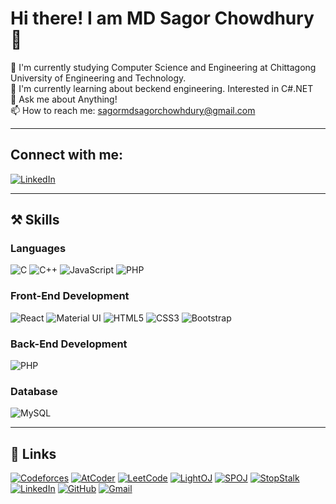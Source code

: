 # Hi there! I am MD Sagor Chowdhury 👋

🌱 I'm currently studying Computer Science and Engineering at Chittagong University of Engineering and Technology.  
🍃 I'm currently learning about beckend engineering. Interested in C#.NET   
💬 Ask me about Anything!  
📫 How to reach me: [sagormdsagorchowhdury@gmail.com](mailto:sagormdsagorchowhdury@gmail.com)

---

## Connect with me:
[![LinkedIn](https://img.shields.io/badge/LinkedIn-0072b1?style=for-the-badge&logo=linkedin&logoColor=white)](https://www.linkedin.com/in/md-sagor-chowdhury-313764319/)  

---

## ⚒️ Skills

### Languages
![C](https://img.shields.io/badge/C-00599C?style=for-the-badge&logo=c&logoColor=white)
![C++](https://img.shields.io/badge/C++-00599C?style=for-the-badge&logo=c%2B%2B&logoColor=white)
![JavaScript](https://img.shields.io/badge/JavaScript-f0db4f?style=for-the-badge&logo=javascript&logoColor=black)
![PHP](https://img.shields.io/badge/PHP-777BB4?style=for-the-badge&logo=php&logoColor=white)

### Front-End Development
![React](https://img.shields.io/badge/React-61dafb?style=for-the-badge&logo=react&logoColor=black)
![Material UI](https://img.shields.io/badge/Material--UI-0081cb?style=for-the-badge&logo=material-ui&logoColor=white)
![HTML5](https://img.shields.io/badge/HTML5-e34c26?style=for-the-badge&logo=html5&logoColor=white)
![CSS3](https://img.shields.io/badge/CSS3-264de4?style=for-the-badge&logo=css3&logoColor=white)
![Bootstrap](https://img.shields.io/badge/Bootstrap-563d7c?style=for-the-badge&logo=bootstrap&logoColor=white)

### Back-End Development
![PHP](https://img.shields.io/badge/PHP-777BB4?style=for-the-badge&logo=php&logoColor=white)

### Database
![MySQL](https://img.shields.io/badge/MySQL-4479a1?style=for-the-badge&logo=mysql&logoColor=white)

---

## 🔗 Links

[![Codeforces](https://img.shields.io/badge/Codeforces-f35b04?style=for-the-badge)](https://codeforces.com/profile/b_AHA_r)
[![AtCoder](https://img.shields.io/badge/AtCoder-1E90FF?style=for-the-badge)](https://atcoder.jp/users/sagorchowhdury)
[![LeetCode](https://img.shields.io/badge/LeetCode-f89f1b?style=for-the-badge)](https://leetcode.com/u/sagorchowdhury/)
[![LightOJ](https://img.shields.io/badge/LightOJ-8e44ad?style=for-the-badge)](https://lightoj.com/user/sagorchowdhury)
[![SPOJ](https://img.shields.io/badge/SPOJ-0C3A61?style=for-the-badge)](https://www.spoj.com/users/sagorchowdhury)
[![StopStalk](https://img.shields.io/badge/StopStalk-5dade2?style=for-the-badge)](https://www.stopstalk.com/user/profile/sagorchowdhury)
[![LinkedIn](https://img.shields.io/badge/LinkedIn-0072b1?style=for-the-badge&logo=linkedin&logoColor=white)](https://www.linkedin.com/in/md-sagor-chowdhury-313764319/)
[![GitHub](https://img.shields.io/badge/GitHub-333333?style=for-the-badge&logo=github&logoColor=white)](https://github.com/Bahar0900)
[![Gmail](https://img.shields.io/badge/Gmail-d14836?style=for-the-badge&logo=gmail&logoColor=white)](mailto:sagormdsagorchowdhury@gmail.com)
